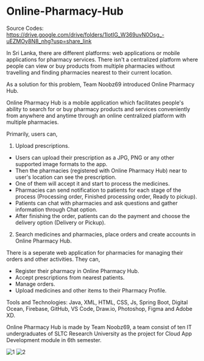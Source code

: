 # Online-Pharmacy-Hub

Source Codes: https://drive.google.com/drive/folders/1lotIG_W369uvN0Osg_-uEZMOy8N8_nhg?usp=share_link

In Sri Lanka, there are different platforms: web applications or mobile applications for pharmacy services. There isn't a centralized platform where people can view or buy products from multiple pharmacies without travelling and finding pharmacies nearest to their current location.

As a solution for this problem, Team Noobz69 introduced Online Pharmacy Hub.

Online Pharmacy Hub is a mobile application which facilitates people's ability to search for or buy pharmacy products and services conveniently from anywhere and anytime through an online centralized platform with multiple pharmacies.

Primarily, users can,

1. Upload prescriptions.

- Users can upload their prescription as a JPG, PNG or any other supported image formats to the app.
- Then the pharmacies (registered with Online Pharmacy Hub) near to user's location can see the prescription.
- One of them will accept it and start to process the medicines.
- Pharmacies can send notification to patients for each stage of the process (Processing order, Finished processing order, Ready to pickup).
- Patients can chat with pharmacies and ask questions and gather information through Chat option.
- After finishing the order, patients can do the payment and choose the delivery option (Delivery or Pickup).

2. Search medicines and pharmacies, place orders and create accounts in Online Pharmacy Hub.

There is a seperate web application for pharmacies for managing their orders and other activities. They can,

- Register their pharmacy in Online Pharmacy Hub.
- Accept prescriptions from nearest patients.
- Manage orders.
- Upload medicines and other items to their Pharmacy Profile.

Tools and Technologies: Java, XML, HTML, CSS, Js, Spring Boot, Digital Ocean, Firebase, GitHub, VS Code, Draw.io, Photoshop, Figma and Adobe XD.

Online Pharmacy Hub is made by Team Noobz69, a team consist of ten IT undergraduates of SLTC Research University as the project for Cloud App Development module in 6th semester.

![1](https://github.com/MadhukaD/Online-Pharmacy-Hub/assets/83831219/b5fd8440-8320-46b3-b536-bf7742e45cd9)
![2](https://github.com/MadhukaD/Online-Pharmacy-Hub/assets/83831219/36e18779-d7ce-41aa-a35f-a71733b2cf38)
